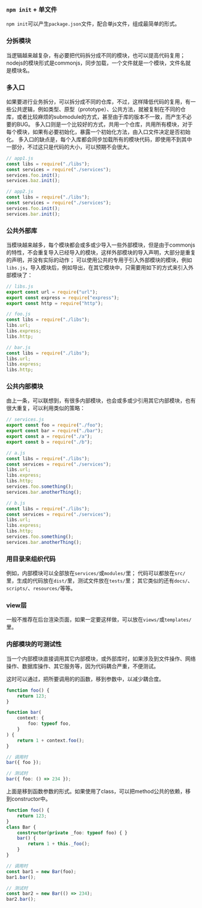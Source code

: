 ### `npm init` + 单文件

`npm init`可以产生`package.json`文件，配合单js文件，组成最简单的形式。

### 分拆模块

当逻辑越来越复杂，有必要把代码拆分成不同的模块，也可以提高代码复用；
nodejs的模块形式是commonjs，同步加载，一个文件就是一个模块，文件名就是模块名。

### 多入口

如果要进行业务拆分，可以拆分成不同的仓库，不过，这样降低代码的复用，有一些公共逻辑，例如类型、原型（prototype）、公共方法，就被复制在不同的仓库，或者比较麻烦的submodule的方式，甚至由于库的版本不一致，而产生不必要的BUG。
多入口则是一个比较好的方式，共用一个仓库，共用所有模块，对于每个模块，如果有必要初始化，暴露一个初始化方法，由入口文件决定是否初始化。
多入口的缺点是，每个入库都会同步加载所有的模块代码，即使用不到其中一部分，不过这只是代码的大小，可以预期不会很大。
```js
// app1.js
const libs = require("./libs");
const services = require("./services");
services.foo.init();
services.baz.init();
```
```js
// app2.js
const libs = require("./libs");
const services = require("./services");
services.foo.init();
services.bar.init();
```

### 公共外部库

当模块越来越多，每个模块都会或多或少导入一些外部模块，但是由于commonjs的特性，不会重复导入已经导入的模块，这样外部模块的导入声明，大部分是重复的声明，并没有实际的动作；
可以使用公共的专用于引入外部模块的模块，例如`libs.js`，导入模块后，例如导出，在其它模块中，只需要用如下的方式来引入外部模块了：
```js
// libs.js
export const url = require("url");
export const express = require("express");
export const http = require("http");
```
```js
// foo.js
const libs = require("./libs");
libs.url;
libs.express;
libs.http;
```
```js
// bar.js
const libs = require("./libs");
libs.url;
libs.express;
libs.http;
```

### 公共内部模块

由上一条，可以联想到，有很多内部模块，也会或多或少引用其它内部模块，也有很大重复，可以利用类似的策略：
```js
// services.js
export const foo = require("./foo");
export const bar = require("./bar");
export const a = require("./a");
export const b = require("./b");
```
```js
// a.js
const libs = require("./libs");
const services = require("./services");
libs.url;
libs.express;
libs.http;
services.foo.something();
services.bar.anotherThing();
```
```js
// b.js
const libs = require("./libs");
const services = require("./services");
libs.url;
libs.express;
libs.http;
services.foo.something();
services.bar.anotherThing();
```

### 用目录来组织代码

例如，内部模块可以全部放在`services/`或`modules/`里；
代码可以都放在`src/`里，生成的代码放在`dist/`里，测试文件放在`tests/`里；
其它类似的还有`docs/`、`scripts/`、`resources/`等等。

### view层

一般不推荐在后台渲染页面，如果一定要这样做，可以放在`views/`或`templates/`里。

### 内部模块的可测试性

当一个内部模块直接调用其它内部模块，或外部库时，如果涉及到文件操作、网络操作、数据库操作、其它服务等，因为代码耦合严重，不便测试。

这时可以通过，把所要调用的的函数，移到参数中，以减少耦合度。

```ts
function foo() {
    return 123;
}

function bar(
    context: {
        foo: typeof foo,
    }
) {
    return 1 + context.foo();
}

// 调用时
bar({ foo });

// 测试时
bar({ foo: () => 234 });
```

上面是移到函数参数的形式。如果使用了class，可以把method公共的依赖，移到constructor中。

```ts
function foo() {
    return 123;
}
class Bar {
    constructor(private _foo: typeof foo) { }
    bar() {
        return 1 + this._foo();
    }
}

// 调用时
const bar1 = new Bar(foo);
bar1.bar();

// 测试时
const bar2 = new Bar(() => 234);
bar2.bar();
```
